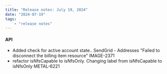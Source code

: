 ```yaml
---
title: "Release notes: July 19, 2024"
date: "2024-07-19"
tags:
    - "release notes"
---
```


#### API

- Added check for active account state.. SendGrid - Addresses "Failed to disconnect the billing item resource" IMAGE-2371
- refactor isNfsCapable to isNfsOnly. Changing label from isNfsCapable to isNfsOnly METAL-6221

